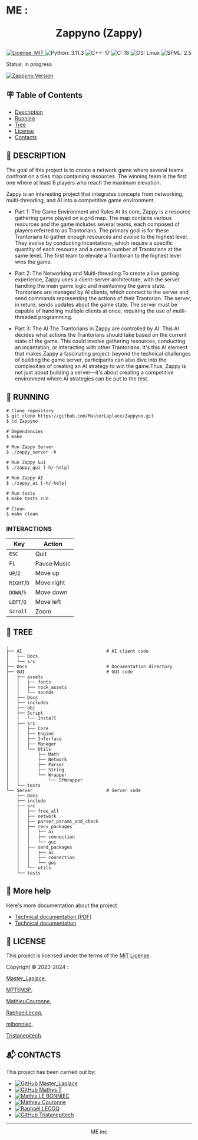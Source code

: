 # ME : <p align="center">Zappyno (Zappy)</p>

<p align="center">
    <a href="https://github.com/MasterLaplace/Zappyno/blob/main/LICENSE">
        <img src="https://img.shields.io/badge/License-MIT-brightgreen.svg?style=for-the-badge" alt="License: MIT">
    </a><a>
        <img src="https://img.shields.io/badge/Python-3.11.3-yellow?style=for-the-badge" alt="Python: 3.11.3">
    </a><a>
        <img src="https://img.shields.io/badge/C++-17-blue?style=for-the-badge" alt="C++: 17">
    </a><a>
        <img src="https://img.shields.io/badge/C-18-blue?style=for-the-badge" alt="C: 18">
    </a><a>
        <img src="https://img.shields.io/badge/OS-Linux-blue?style=for-the-badge" alt="OS: Linux">
    </a><a>
        <img src="https://img.shields.io/badge/SFML-2.5-blue?style=for-the-badge" alt="SFML: 2.5">
    </a>
</p>

Status: in progress

[![Zappyno Version](https://img.shields.io/github/v/release/MasterLaplace/Zappyno.svg?label=version)](https://github.com/MasterLaplace/Zappyno/releases/latest/)


## :placard: Table of Contents
- [Description](#description)
- [Running](#running)
- [Tree](#tree)
- [License](#license)
- [Contacts](#contacts)


<div id='description'/>

## :pencil: **DESCRIPTION**

The goal of this project is to create a network game where several teams confront on a tiles map containing
resources.
The winning team is the first one where at least 6 players who reach the maximum elevation.

Zappy is an interesting project that integrates concepts from networking, multi-threading, and AI into a competitive game environment.

- Part 1: The Game Environment and Rules At its core, Zappy is a resource gathering game played on a grid map. The map contains various resources and the game includes several teams, each composed of players referred to as Trantorians. The primary goal is for these Trantorians to gather enough resources and evolve to the highest level. They evolve by conducting incantations, which require a specific quantity of each resource and a certain number of Trantorians at the same level. The first team to elevate a Trantorian to the highest level wins the game.

- Part 2: The Networking and Multi-threading To create a live gaming experience, Zappy uses a client-server architecture, with the server handling the main game logic and maintaining the game state. Trantorians are managed by AI clients, which connect to the server and send commands representing the actions of their Trantorian. The server, in return, sends updates about the game state. The server must be capable of handling multiple clients at once, requiring the use of multi-threaded programming.

- Part 3: The AI The Trantorians in Zappy are controlled by AI. This AI decides what actions the Trantorians should take based on the current state of the game. This could involve gathering resources, conducting an incantation, or interacting with other Trantorians. It's this AI element that makes Zappy a fascinating project: beyond the technical challenges of building the game server, participants can also dive into the complexities of creating an AI strategy to win the game.Thus, Zappy is not just about building a server—it's about creating a competitive environment where AI strategies can be put to the test.


<div id='running'/>

## :truck: **RUNNING**

```shell
# Clone repository
$ git clone https://github.com/MasterLaplace/Zappyno.git
$ cd Zappyno

# Dependencies
$ make

# Run Zappy Server
$ ./zappy_server -h

# Run Zappy Gui
$ ./zappy_gui [-h/-help]

# Run Zappy AI
$ ./zappy_ai [-h/-help]

# Run tests
$ make tests_run

# Clean
$ make clean
```

### INTERACTIONS

| Key | Action |
| --- | --- |
| <kbd>`ESC`</kbd> | Quit |
| <kbd>`F1`</kbd>  | Pause Music |
| <kbd>`UP`</kbd>/<kbd>`Z`</kbd>  | Move up |
| <kbd>`RIGHT`</kbd>/<kbd>`D`</kbd> | Move right |
| <kbd>`DOWN`</kbd>/<kbd>`S`</kbd> | Move down |
| <kbd>`LEFT`</kbd>/<kbd>`Q`</kbd> | Move left |
| <kbd>`Scroll`</kbd> | Zoom |


<div id='tree'>

## :evergreen_tree: **TREE**

```shell
.
├── AI                                # AI client code
│   ├── Docs
│   └── src
├── Docs                              # Documentation directory
├── GUI                               # GUI code
│   ├── assets
│   │   ├── fonts
│   │   ├── rock_assets
│   │   └── sounds
│   ├── Docs
│   ├── includes
│   ├── obj
│   ├── Script
│   │   └── Install
│   ├── src
│   │   ├── Core
│   │   ├── Engine
│   │   ├── Interface
│   │   ├── Manager
│   │   └── Utils
│   │       ├── Math
│   │       ├── Network
│   │       ├── Parser
│   │       ├── String
│   │       └── Wrapper
│   │           └── SfWrapper
│   └── tests
└── Server                            # Server code
    ├── Docs
    ├── include
    ├── src
    │   ├── free_all
    │   ├── network
    │   ├── parser_params_and_check
    │   ├── recv_packages
    │   │   ├── ai
    │   │   ├── connection
    │   │   └── gui
    │   ├── send_packages
    │   │   ├── ai
    │   │   ├── connection
    │   │   └── gui
    │   └── utils
    └── tests
```

## :wrench: More help

Here's more documentation about the project

* [Technical documentation [PDF]](./Docs/B-YEP-400_zappy.pdf)
* [Technical documentation](./Docs/Zappy/html/index.html)


<div id='license'/>

## :scroll: **LICENSE**

This project is licensed under the terms of the [MIT License](./LICENSE).

Copyright © 2023-2024 :

[Master_Laplace](https://github.com/MasterLaplace),

[M7T5M3P](https://github.com/M7T5M3P),

[MathieuCouronne](https://github.com/MathieuCouronne),

[RaphaelLecoq](https://github.com/RaphaelLecoq),

[mlbonniec](https://github.com/mlbonniec),

[Tristanepitech](https://github.com/Tristanepitech).


<div id='contacts'/>

## :mailbox_with_mail: **CONTACTS**

This project has been carried out by:

* [![GitHub Master_Laplace](https://img.shields.io/github/followers/MasterLaplace?label=MasterLaplace&style=social)](https://github.com/MasterLaplace)
* [![GitHub Mathys T](https://img.shields.io/github/followers/M7T5M3P?label=MathysT&style=social)](https://github.com/M7T5M3P)
* [![Mathis LE BONNIEC](https://img.shields.io/github/followers/mlbonniec?label=mlbonniec&style=social)](https://github.com/mlbonniec)
* [![Mathieu Couronne](https://img.shields.io/github/followers/MathieuCouronne?label=MathieuCouronne&style=social)](https://github.com/MathieuCouronne)
* [![Raphaël LECOQ](https://img.shields.io/github/followers/RaphaelLecoq?label=RaphaelLecoq&style=social)](https://github.com/RaphaelLecoq)
* [![GitHub Tristanepitech](https://img.shields.io/github/followers/Tristanepitech?label=Tristanepitech&style=social)](https://github.com/Tristanepitech)

---
<p align="center">ME.inc</p>
